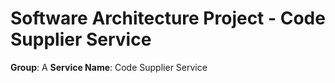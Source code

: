 # Software Architecture Project - Code Supplier Service
**Group**: A
**Service Name**: Code Supplier Service